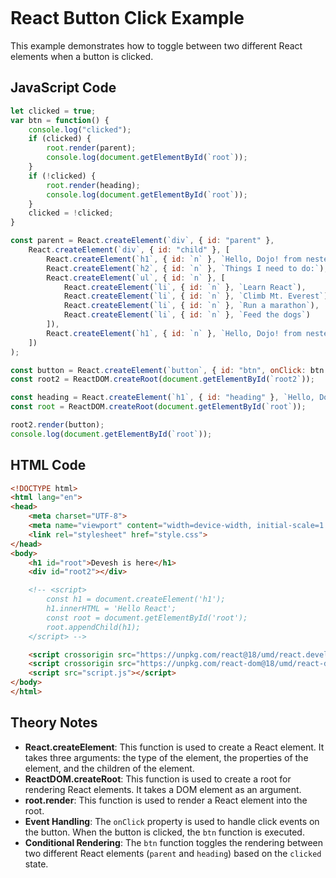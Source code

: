 ```markdown
````
# React Button Click Example

This example demonstrates how to toggle between two different React elements when a button is clicked.

## JavaScript Code

```javascript
let clicked = true;
var btn = function() {
    console.log("clicked");
    if (clicked) {
        root.render(parent);
        console.log(document.getElementById(`root`));
    }
    if (!clicked) {
        root.render(heading);
        console.log(document.getElementById(`root`));
    }
    clicked = !clicked;
}

const parent = React.createElement(`div`, { id: "parent" }, 
    React.createElement(`div`, { id: "child" }, [
        React.createElement(`h1`, { id: `n` }, `Hello, Dojo! from nested parent div`),
        React.createElement(`h2`, { id: `n` }, `Things I need to do:`),
        React.createElement(`ul`, { id: `n` }, [
            React.createElement(`li`, { id: `n` }, `Learn React`),
            React.createElement(`li`, { id: `n` }, `Climb Mt. Everest`),
            React.createElement(`li`, { id: `n` }, `Run a marathon`),
            React.createElement(`li`, { id: `n` }, `Feed the dogs`)
        ]),
        React.createElement(`h1`, { id: `n` }, `Hello, Dojo! from nested parent div`)
    ])
);

const button = React.createElement(`button`, { id: "btn", onClick: btn }, `click me`);
const root2 = ReactDOM.createRoot(document.getElementById(`root2`));

const heading = React.createElement(`h1`, { id: "heading" }, `Hello, Dojo!`);
const root = ReactDOM.createRoot(document.getElementById(`root`));

root2.render(button);
console.log(document.getElementById(`root`));
```

## HTML Code

```html
<!DOCTYPE html>
<html lang="en">
<head>
    <meta charset="UTF-8">
    <meta name="viewport" content="width=device-width, initial-scale=1.0">
    <link rel="stylesheet" href="style.css">
</head>
<body>
    <h1 id="root">Devesh is here</h1>
    <div id="root2"></div>

    <!-- <script>
        const h1 = document.createElement('h1');
        h1.innerHTML = 'Hello React';
        const root = document.getElementById('root');
        root.appendChild(h1);
    </script> -->

    <script crossorigin src="https://unpkg.com/react@18/umd/react.development.js"></script>
    <script crossorigin src="https://unpkg.com/react-dom@18/umd/react-dom.development.js"></script>  
    <script src="script.js"></script>
</body>
</html>
```

## Theory Notes

- **React.createElement**: This function is used to create a React element. It takes three arguments: the type of the element, the properties of the element, and the children of the element.
- **ReactDOM.createRoot**: This function is used to create a root for rendering React elements. It takes a DOM element as an argument.
- **root.render**: This function is used to render a React element into the root.
- **Event Handling**: The `onClick` property is used to handle click events on the button. When the button is clicked, the `btn` function is executed.
- **Conditional Rendering**: The `btn` function toggles the rendering between two different React elements (`parent` and `heading`) based on the `clicked` state.
```